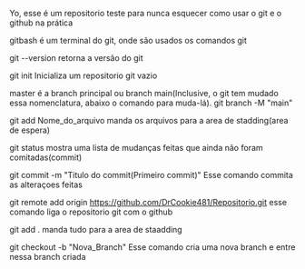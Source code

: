 Yo, esse é um repositorio teste para nunca esquecer como usar o git e o github na prática

gitbash é um terminal do git, onde são usados os comandos git

git --version      retorna a versão do git

git init           Inicializa um repositorio git vazio

master é a branch principal ou branch main(Inclusive, o git tem mudado essa nomenclatura, abaixo o comando para muda-lá).
git branch -M "main"

git add Nome_do_arquivo       manda os arquivos para a area de stadding(area de espera)

git status    mostra uma lista de mudanças feitas que ainda não foram comitadas(commit)

git commit -m "Titulo do commit(Primeiro commit)" Esse comando commita as alteraçoes feitas

git remote add origin https://github.com/DrCookie481/Repositorio.git esse comando liga o repositorio git com o github

git add . manda tudo para a area de staadding

git checkout -b "Nova_Branch" Esse comando cria uma nova branch e entre nessa branch criada